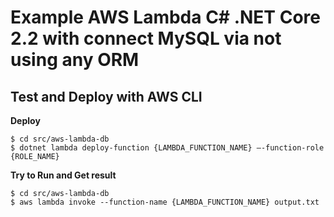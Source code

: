 # Example AWS Lambda C# .NET Core 2.2 with connect MySQL via not using any ORM

## Test and Deploy with AWS CLI

**Deploy**
```
$ cd src/aws-lambda-db
$ dotnet lambda deploy-function {LAMBDA_FUNCTION_NAME} –-function-role {ROLE_NAME}
```

**Try to Run and Get result**
```
$ cd src/aws-lambda-db
$ aws lambda invoke --function-name {LAMBDA_FUNCTION_NAME} output.txt
```